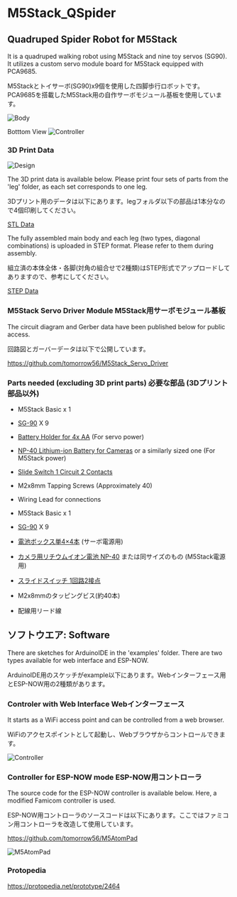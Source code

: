 # M5Stack_QSpider

## Quadruped Spider Robot for M5Stack
It is a quadruped walking robot using M5Stack and nine toy servos (SG90). It utilizes a custom servo module board for M5Stack equipped with PCA9685.

M5Stackとトイサーボ(SG90)x9個を使用した四脚歩行ロボットです。PCA9685を搭載したM5Stack用の自作サーボモジュール基板を使用しています。

![Body](img/body2.jpg)

Botttom View
![Controller](img/Battery.jpg)

### 3D Print Data
![Design](img/Fusion360.PNG)

The 3D print data is available below. Please print four sets of parts from the 'leg' folder, as each set corresponds to one leg.

3Dプリント用のデータは以下にあります。legフォルダ以下の部品は1本分なので4個印刷してください。

[STL Data](3dprint/)

The fully assembled main body and each leg (two types, diagonal combinations) is uploaded in STEP format. Please refer to them during assembly.

組立済の本体全体・各脚(対角の組合せで2種類)はSTEP形式でアップロードしてありますので、参考にしてください。

[STEP Data](3dprint/step)

### M5Stack Servo Driver Module M5Stack用サーボモジュール基板 
The circuit diagram and Gerber data have been published below for public access.

回路図とガーバーデータは以下で公開しています。

<https://github.com/tomorrow56/M5Stack_Servo_Driver>

### Parts needed (excluding 3D print parts) 必要な部品 (3Dプリント部品以外) 

* M5Stack Basic x 1
* [SG-90](https://akizukidenshi.com/catalog/g/gM-08761/) X 9
* [Battery Holder for 4x AA](https://akizukidenshi.com/catalog/g/gP-03087/) (For servo power)
* [NP-40 Lithium-ion Battery for Cameras](https://amzn.to/3S4qocj) or a similarly sized one (For M5Stack power)
* [Slide Switch 1 Circuit 2 Contacts](https://akizukidenshi.com/catalog/g/gP-15707/)
* M2x8mm Tapping Screws (Approximately 40)
* Wiring Lead for connections


* M5Stack Basic x 1
* [SG-90](https://akizukidenshi.com/catalog/g/gM-08761/) X 9
* [電池ボックス単4×4本](https://akizukidenshi.com/catalog/g/gP-03087/) (サーボ電源用)
* [カメラ用リチウムイオン電池 NP-40](https://amzn.to/3S4qocj) または同サイズのもの (M5Stack電源用)
* [スライドスイッチ 1回路2接点](https://akizukidenshi.com/catalog/g/gP-15707/)
* M2x8mmのタッピングビス(約40本)
* 配線用リード線

## ソフトウエア: Software
There are sketches for ArduinoIDE in the 'examples' folder. There are two types available for web interface and ESP-NOW.

ArduinoIDE用のスケッチがexample以下にあります。Webインターフェース用とESP-NOW用の2種類があります。

### Controler with Web Interface Webインターフェース
It starts as a WiFi access point and can be controlled from a web browser.

WiFiのアクセスポイントとして起動し、Webブラウザからコントロールできます。

![Controller](img/WebController.png)

### Controller for ESP-NOW mode ESP-NOW用コントローラ
The source code for the ESP-NOW controller is available below. Here, a modified Famicom controller is used.

ESP-NOW用コントローラのソースコードは以下にあります。ここではファミコン用コントローラを改造して使用しています。

<https://github.com/tomorrow56/M5AtomPad>

![M5AtomPad](img/controller.jpg)

### Protopedia
<https://protopedia.net/prototype/2464>

